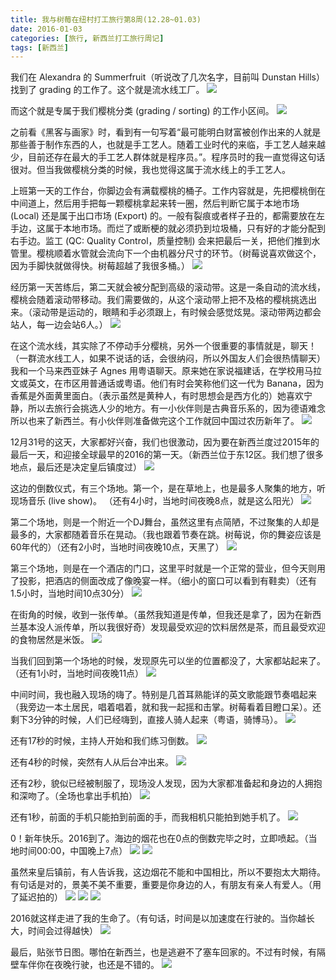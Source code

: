 ```yaml
---
title: 我与树莓在纽村打工旅行第8周(12.28~01.03)
date: 2016-01-03
categories: [旅行, 新西兰打工旅行周记]
tags: [新西兰]    
---
```






我们在 Alexandra 的 Summerfruit（听说改了几次名字，目前叫 Dunstan Hills）找到了 grading 的工作了。这个就是流水线工厂。
![](/event/2016_01_03_p1.jpg)

而这个就是专属于我们樱桃分类 (grading / sorting) 的工作小区间。
![](/event/2016_01_03_p2.jpg)

之前看《黑客与画家》时，看到有一句写着“最可能明白财富被创作出来的人就是那些善于制作东西的人，也就是手工艺人。随着工业时代的来临，手工艺人越来越少，目前还存在最大的手工艺人群体就是程序员。”。程序员时的我一直觉得这句话很对。但当我做樱桃分类的时候，我也觉得这属于流水线上的手工艺人。

上班第一天的工作台，你脚边会有满载樱桃的桶子。工作内容就是，先把樱桃倒在中间道上，然后用手把每一颗樱桃拿起来转一圈，然后判断它属于本地市场 (Local) 还是属于出口市场 (Export) 的。一般有裂痕或者样子丑的，都需要放在左手边，这属于本地市场。而烂了或断梗的就必须扔到垃圾桶，只有好的才能分配到右手边。监工 (QC: Quality Control，质量控制) 会来把最后一关，把他们推到水管里。樱桃顺着水管就会流向下一个由机器分尺寸的环节。（树莓说喜欢做这个，因为手脚快就做得快。树莓超越了我很多桶。）
![](/event/2016_01_03_p3.jpg)

经历第一天苦练后，第二天就会被分配到高级的滚动带。这是一条自动的流水线，樱桃会随着滚动带移动。我们需要做的，从这个滚动带上把不及格的樱桃挑选出来。（滚动带是运动的，眼睛和手必须跟上，有时候会感觉炫晃。滚动带两边都会站人，每一边会站6人。）
![](/event/2016_01_03_p4.jpg)

在这个流水线，其实除了不停动手分樱桃，另外一个很重要的事情就是，聊天！（一群流水线工人，如果不说话的话，会很纳闷，所以外国友人们会很热情聊天）我和一个马来西亚妹子 Agnes 用粤语聊天。原来她在家说福建话，在学校用马拉文或英文，在市区用普通话或粤语。他们有时会笑称他们这一代为 Banana，因为香蕉是外面黄里面白。（表示虽然是黄种人，有时思想会是西方化的）她喜欢宁静，所以去旅行会挑选人少的地方。有一小伙伴则是古典音乐系的，因为德语难念所以也来了新西兰。有小伙伴则准备做完这个工作就回中国过农历新年了。
![](/event/2016_01_03_p10.jpg)

12月31号的这天，大家都好兴奋，我们也很激动，因为要在新西兰度过2015年的最后一天，和迎接全球最早的2016的第一天。（新西兰位于东12区。我们想了很多地点，最后还是决定皇后镇度过）
![](/event/2016_01_03_p5.jpg)

这边的倒数仪式，有三个场地。第一个，是在草地上，也是最多人聚集的地方，听现场音乐 (live show)。 （还有4小时，当地时间夜晚8点，就是这么阳光）
![](/event/2016_01_03_p6.jpg)

第二个场地，则是一个附近一个DJ舞台，虽然这里有点简陋，不过聚集的人却是最多的，大家都随着音乐在晃动。（我也跟着节奏在跳。树莓说，你的舞姿应该是60年代的）（还有2小时，当地时间夜晚10点，天黑了）
![](/event/2016_01_03_p7.jpg)

第三个场地，则是在一个酒店的门口，这里平时就是一个正常的营业，但今天则用了投影，把酒店的侧面改成了像晚宴一样。（细小的窗口可以看到有鞋卖）（还有1.5小时，当地时间10点30分）
![](/event/2016_01_03_p8.jpg)

在街角的时候，收到一张传单。（虽然我知道是传单，但我还是拿了，因为在新西兰基本没人派传单，所以我很好奇）发现最受欢迎的饮料居然是茶，而且最受欢迎的食物居然是米饭。
![](/event/2016_01_03_p9.jpg)

当我们回到第一个场地的时候，发现原先可以坐的位置都没了，大家都站起来了。（还有1小时，当地时间夜晚11点）
![](/event/2016_01_03_p11.jpg)

中间时间，我也融入现场的嗨了。特别是几首耳熟能详的英文歌能跟节奏唱起来（我旁边一本土居民，唱着唱着，就和我一起摇和击掌。树莓看着目瞪口呆）。还剩下3分钟的时候，人们已经嗨到，直接人骑人起来（粤语，骑博马）。
![](/event/2016_01_03_p12.jpg)

还有17秒的时候，主持人开始和我们练习倒数。
![](/event/2016_01_03_p13.jpg)

还有4秒的时候，突然有人从后台冲出来。
![](/event/2016_01_03_p15.jpg)

还有2秒，貌似已经被制服了，现场没人发现，因为大家都准备起和身边的人拥抱和深吻了。（全场也拿出手机拍）
![](/event/2016_01_03_p16.jpg)

还有1秒，前面的手机只能拍到前面的手，而我相机只能拍到她手机了。
![](/event/2016_01_03_p17.jpg)

0！新年快乐。2016到了。海边的烟花也在0点的倒数完毕之时，立即喷起。（当地时间00:00，中国晚上7点）
![](/event/2016_01_03_p23.jpg)
![](/event/2016_01_03_p24.jpg)

虽然来皇后镇前，有人告诉我，这边烟花不能和中国相比，所以不要抱太大期待。有句话是对的，景美不美不重要，重要是你身边的人，有朋友有亲人有爱人。（用了延迟拍的）
![](/event/2016_01_03_p18.jpg)
![](/event/2016_01_03_p19.jpg)
![](/event/2016_01_03_p21.jpg)

2016就这样走进了我的生命了。（有句话，时间是以加速度在行驶的。当你越长大，时间会过得越快）
![](/event/2016_01_03_p25.jpg)

最后，贴张节日图。哪怕在新西兰，也是逃避不了塞车回家的。不过有时候，有隔壁车伴你在夜晚行驶，也还是不错的。
![](/event/2016_01_03_p26.jpg)